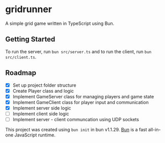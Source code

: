 # gridrunner

A simple grid game written in TypeScript using Bun.

## Getting Started

To run the server, run `bun src/server.ts` and to run the client, run `bun src/client.ts`.

## Roadmap

- [x] Set up project folder structure
- [x] Create Player class and logic
- [x] Implement GameServer class for managing players and game state
- [x] Implement GameClient class for player input and communication
- [x] Implement server side logic
- [ ] Implement client side logic
- [ ] Implement server - client communcation using UDP sockets

This project was created using `bun init` in bun v1.1.29. [Bun](https://bun.sh) is a fast all-in-one JavaScript runtime.